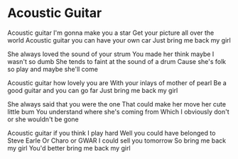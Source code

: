 # Acoustic Guitar

Acoustic guitar I'm gonna make you a star
Get your picture all over the world
Acoustic guitar you can have your own car
Just bring me back my girl

She always loved the sound of your strum
You made her think maybe I wasn't so dumb
She tends to faint at the sound of a drum
Cause she's folk so play and maybe she'll come

Acoustic guitar how lovely you are
With your inlays of mother of pearl
Be a good guitar and you can go far
Just bring me back my girl

She always said that you were the one
That could make her move her cute little bum
You understand where she's coming from
Which I obviously don't or she wouldn't be gone

Acoustic guitar if you think I play hard
Well you could have belonged to Steve Earle
Or Charo or GWAR I could sell you tomorrow
So bring me back my girl
You'd better bring me back my girl
